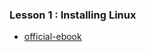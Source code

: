### Lesson 1 : Installing Linux
- [official-ebook](https://learning.oreilly.com/videos/-/9780137929313/)
